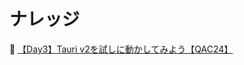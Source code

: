 # ナレッジ

📖 [【Day3】Tauri v2を試しに動かしてみよう【QAC24】](https://qiita.com/nattyan_tv/items/e086c548dffbe0da6176)  
